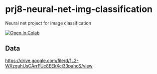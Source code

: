 # prj8-neural-net-img-classification
Neural net project for image classification


[![Open In Colab](https://colab.research.google.com/assets/colab-badge.svg)](https://colab.research.google.com/github/glaiml/prj8-neural-net-img-classification/blob/master/vgk-neu-net-img-classifier.ipynb)

## Data 
https://drive.google.com/file/d/1L2-WXzguhUsCArrFUc8EEkXcj33pahoS/view


